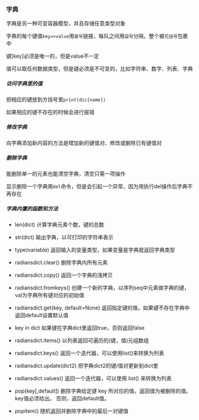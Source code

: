 ### 字典

字典是另一种可变容器模型，并且存储任意类型对象

字典的每个键值`key=>value`用`冒号`链接，每队之间用`逗号`分隔，整个被`花括号`包裹中

键[key]必须是唯一的，但是value不一定

值可以取任何数据类型，但是键必须是不可变的，比如字符串、数字、列表、字典

##### 访问字典里的值

把相应的键放到方括号里`print(dic[name])`

如果相应的键不存在的时候会进行报错

##### 修改字典

向字典添加新内容的方法是增加新的键值对、修改或删除已有键值对

##### 删除字典

能删除单一的元素也能清空字典，清空只需一项操作

显示删除一个字典用`del`命令，但是会引起一个异常，因为用执行del操作后字典不再存在

##### 字典内置的函数和方法

- len(dict)   计算字典元素个数，键的总数
- str(dict)     输出字典，以可打印的字符串表示
- type(variable)  返回输入的变量类型，如果变量是字典就返回字典类型



- radiansdict.clear()  删除字典内所有元素
- radiansdict.copy()   返回一个字典的浅拷贝
- radiansdict.fromkeys()  创建一个新的字典，以序列seq中元素做字典的键，val为字典所有键对应的初始值
- radiansdict.get(key, default=None) 返回指定键的值，如果键不存在字典中返回default设置默认值
- key in dict  如果键在字典dict里返回true，否则返回false
- radiansdict.items()  以列表返回可遍历的(键，值)元组数组
- radiansdict.keys()  返回一个迭代器，可以使用list()来转换为列表
- radiansdict.update(dict2)  把字典dict2的键/值对更新到dict里
- radiansdict.values()  返回一个迭代器，可以使用 list() 来转换为列表
- pop(key[,default\])  删除字典给定键 key 所对应的值，返回值为被删除的值。key值必须给出。 否则，返回default值。
- popitem()  随机返回并删除字典中的最后一对键值